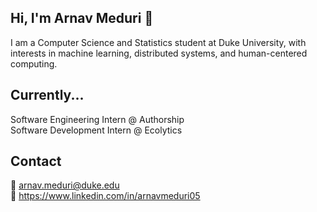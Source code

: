## Hi, I'm Arnav Meduri 👋

I am a Computer Science and Statistics student at Duke University, with interests in machine learning, distributed systems, and human-centered computing.


## Currently...

Software Engineering Intern @ Authorship  
Software Development Intern @ Ecolytics  

## Contact

📧 arnav.meduri@duke.edu  
💼 https://www.linkedin.com/in/arnavmeduri05  
